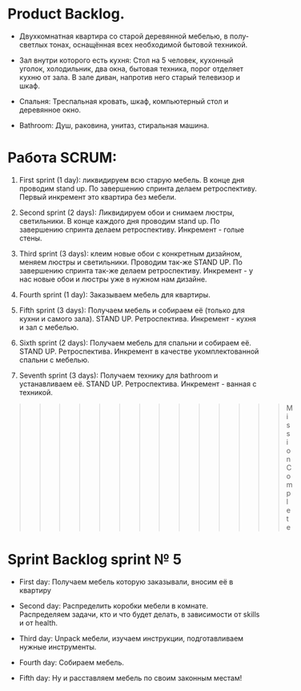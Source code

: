 # Product Backlog.
* Двухкомнатная квартира со старой деревянной мебелью, в полу-светлых тонах, оснащённая всех необходимой бытовой техникой.

* Зал внутри которого есть кухня: Стол на 5 человек, кухонный уголок, холодильник, два окна, бытовая техника, порог отделяет кухню от зала. В зале диван, напротив него старый телевизор и шкаф.

* Спальня: Треспальная кровать, шкаф, компьютерный стол и деревянное окно.

* Bathroom: Душ, раковина, унитаз, стиральная машина.

# Работа SCRUM:
 1. First sprint (1 day): ликвидируем всю старую мебель. В концe дня проводим stand up. По завершению спринта делаем ретроспективу. Первый инкремент это квартира без мебели.

2. Second sprint (2 days): Ликвидируем обои и снимаем люстры, светильники. В конце каждого дня проводим stand up. По завершению спринта делаем ретроспективу. Инкремент - голые стены.

3. Third sprint (3 days): клеим новые обои с конкретным дизайном, меняем люстры и светильники. Проводим так-же STAND UP. По завершению спринта так-же делаем ретроспективу. Инкремент - у нас новые обои и люстры уже в нужном нам дизайне.

4. Fourth sprint (1 day): Заказываем мебель для квартиры.

5. Fifth sprint (3 days): Получаем мебель  и собираем её (только для кухни и самого зала). STAND UP. Ретроспектива. Инкремент -  кухня и зал с мебелью.

6. Sixth sprint (2 days): Получаем мебель для спальни и собираем её. STAND UP. Ретроспектива. Инкремент в качестве укомплектованной спальни с мебелью.

7. Seventh sprint (3 days): Получаем технику для bathroom и устанавливаем её. STAND UP. Pетроспективa. Инкремент - ванная с техникой.

>>>>>>>>>>>>>>Mission Complete

# Sprint Backlog sprint № 5 

* First day: Получаем мебель которую заказывали, вносим её в квартиру 
* Second day: Распределить коробки мебели в комнате. Распределяем задачи, кто и что будет делать, в зависимости от skills и от health.

* Third day: Unpack мебели, изучаем инструкции, подготавливаем нужные инструменты.

* Fourth day: Собираем мебель.

* Fifth day: Ну и расставляем мебель по своим законным местам!